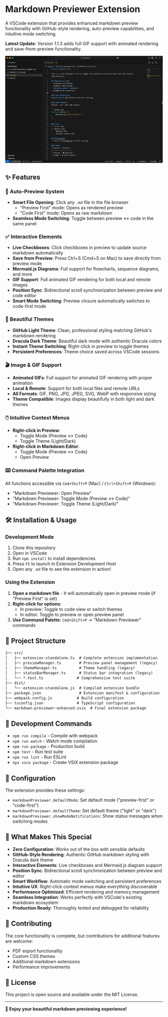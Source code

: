 # Markdown Previewer Extension

A VSCode extension that provides enhanced markdown preview functionality with GitHub-style rendering, auto-preview capabilities, and intuitive mode switching.

**Latest Update**: Version 1.1.3 adds full GIF support with animated rendering and save-from-preview functionality.

![vscode](vscode_extension.gif)

## ✨ Features

### 🚀 **Auto-Preview System**
- **Smart File Opening**: Click any `.md` file in the file browser
  - "Preview First" mode: Opens as rendered preview
  - "Code First" mode: Opens as raw markdown
- **Seamless Mode Switching**: Toggle between preview ↔ code in the same panel

### ✅ **Interactive Elements**
- **Live Checkboxes**: Click checkboxes in preview to update source markdown automatically
- **Save from Preview**: Press Ctrl+S (Cmd+S on Mac) to save directly from preview mode
- **Mermaid.js Diagrams**: Full support for flowcharts, sequence diagrams, and more
- **GIF Support**: Full animated GIF rendering for both local and remote images
- **Position Sync**: Bidirectional scroll synchronization between preview and code editor
- **Smart Mode Switching**: Preview closure automatically switches to code-first mode

### 🎨 **Beautiful Themes**
- **GitHub Light Theme**: Clean, professional styling matching GitHub's markdown rendering
- **Dracula Dark Theme**: Beautiful dark mode with authentic Dracula colors
- **Instant Theme Switching**: Right-click in preview to toggle themes
- **Persistent Preferences**: Theme choice saved across VSCode sessions

### 🎬 **Image & GIF Support**
- **Animated GIFs**: Full support for animated GIF rendering with proper animation
- **Local & Remote**: Support for both local files and remote URLs
- **All Formats**: GIF, PNG, JPG, JPEG, SVG, WebP with responsive sizing
- **Theme Compatible**: Images display beautifully in both light and dark themes

### 🖱️ **Intuitive Context Menus**
- **Right-click in Preview**:
  - Toggle Mode (Preview ↔ Code)
  - Toggle Theme (Light/Dark)
- **Right-click in Markdown Editor**:
  - Toggle Mode (Preview ↔ Code)
  - Open Preview

### ⌨️ **Command Palette Integration**
All functions accessible via `Cmd+Shift+P` (Mac) / `Ctrl+Shift+P` (Windows):
- "Markdown Previewer: Open Preview"
- "Markdown Previewer: Toggle Mode (Preview ↔ Code)"
- "Markdown Previewer: Toggle Theme (Light/Dark)"

## 🛠️ Installation & Usage

### Development Mode
1. Clone this repository
2. Open in VSCode
3. Run `npm install` to install dependencies
4. Press `F5` to launch in Extension Development Host
5. Open any `.md` file to see the extension in action!

### Using the Extension
1. **Open a markdown file** - It will automatically open in preview mode (if "Preview First" is set)
2. **Right-click for options**:
   - In preview: Toggle to code view or switch themes
   - In editor: Toggle to preview or open preview panel
3. **Use Command Palette**: `Cmd+Shift+P` → "Markdown Previewer" commands

## 📁 Project Structure

```
├── src/
│   ├── extension-standalone.ts  # Complete extension implementation
│   ├── previewManager.ts        # Preview panel management (legacy)
│   ├── themeManager.ts          # Theme handling (legacy)
│   ├── statusBarManager.ts      # Status bar integration (legacy)
│   └── *.test.ts               # Comprehensive test suite
├── dist/
│   └── extension-standalone.js  # Compiled extension bundle
├── package.json                 # Extension manifest & configuration
├── webpack.config.js           # Build configuration
├── tsconfig.json               # TypeScript configuration
└── markdown-previewer-enhanced.vsix  # Final extension package
```

## 🧪 Development Commands

- `npm run compile` - Compile with webpack
- `npm run watch` - Watch mode compilation
- `npm run package` - Production build
- `npm test` - Run test suite
- `npm run lint` - Run ESLint
- `npx vsce package` - Create VSIX extension package

## 🎯 Configuration

The extension provides these settings:

- `markdownPreviewer.defaultMode`: Set default mode ("preview-first" or "code-first")
- `markdownPreviewer.defaultTheme`: Set default theme ("light" or "dark")
- `markdownPreviewer.showModeNotifications`: Show status messages when switching modes

## 🚀 What Makes This Special

- **Zero Configuration**: Works out of the box with sensible defaults
- **GitHub-Style Rendering**: Authentic GitHub markdown styling with Dracula dark theme
- **Interactive Elements**: Live checkboxes and Mermaid.js diagram support
- **Position Sync**: Bidirectional scroll synchronization between preview and editor
- **Smart Workflow**: Automatic mode switching and persistent preferences
- **Intuitive UX**: Right-click context menus make everything discoverable
- **Performance Optimized**: Efficient rendering and memory management
- **Seamless Integration**: Works perfectly with VSCode's existing markdown ecosystem
- **Production Ready**: Thoroughly tested and debugged for reliability

## 🤝 Contributing

The core functionality is complete, but contributions for additional features are welcome:
- PDF export functionality
- Custom CSS themes
- Additional markdown extensions
- Performance improvements

## 📄 License

This project is open source and available under the MIT License.

---

**🎉 Enjoy your beautiful markdown previewing experience!**